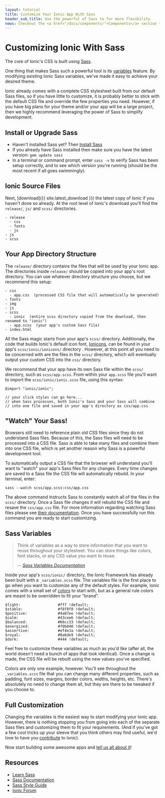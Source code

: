 ```yaml
---
layout: tutorial
title: Customize Your Ionic App With Sass
header_sub_title: Use the powerful of Sass to for more flexibility
news: Checkout the <a href="/docs/components/">Components</a> section to see what Ionic already has
---
```


Customizing Ionic With Sass
====

The core of Ionic's CSS is built using [Sass](http://sass-lang.com/).

One thing that makes Sass such a powerful tool is its [variables](http://sass-lang.com/guide#variables) feature. By modifying existing Ionic Sass variables, we've made it easy to achieve your desired theme.

Ionic already comes with a complete CSS stylesheet built from our default Sass files, so if you have little to customize, it is probably better to stick with the default CSS file and override the few properties you need. However, if you have big plans for your theme and/or your app will be a large project, then we highly recommend leveraging the power of Sass to simplify development.


## Install or Upgrade Sass

- Haven't installed Sass yet? Then [Install Sass](http://Sass-lang.com/install)
- If you already have Sass installed then make sure you have the latest version: `gem update sass`
- In a terminal or command prompt, enter `sass -v` to verify Sass has been setup correctly, and to see which version you're running (should be the most recent if all goes swimmingly).


## Ionic Source Files

Next, [download]({{ site.latest_download }}) the latest copy of Ionic if you haven't done so already. At the root level of Ionic's download you'll find the `release/`, `js/` and `scss/` directories.

    - release
      - css
      - fonts
      - js
    - js
    - scss

## Your App Directory Structure

The `release/` directory contains the files that will be used by your Ionic app. The directories inside `release/` should be copied into your app's root directory. You can use whatever directory structure you choose, but we recommend this setup:

    - css
      - app.css  (processed CSS file that will automatically be generated)
    - fonts
    - img
    - js
    - scss
      - ionic  (entire scss directory copied from the download, then renamed to "ionic")
      - app.scss  (your app's custom Sass file)
    - index.html

All the Sass magic starts from your app's `scss/` directory. Additionally, the code that builds Ionic's default icon font, [Ionicons](http://ionicons.com/), can be found in your app's `scss/ionic/ionicons/` directory . However, at this point all you need to be concerned with are the files in the `scss/` directory, which will eventually output your custom CSS into the `css/` directory.

We recommend that your app have its own Sass file within the `scss/` directory, such as `scss/app.scss`. From within your `app.scss` file you'll want to import the `scss/ionic/ionic.scss` file, using this syntax:

    @import "ionic/ionic";

    // your slick styles can go here...
    // when Sass processes, both Ionic's Sass and your Sass will combine 
    // into one file and saved in your app's directory as css/app.css

## "Watch" Your Sass!

Browsers still need to reference plain old CSS files since they do not understand Sass files. Because of this, the Sass files will need to be processed into a CSS file. Sass is able to take many files and combine them into one CSS file, which is yet another reason why Sass is a powerful development tool.

To automatically output a CSS file that the browser will understand you'll want to "watch" your app's Sass files for any changes. Every time changes are saved to a Sass file the CSS file will automatically rebuild. In your terminal, enter:

    sass --watch scss/app.scss:css/app.css

The above command instructs Sass to constantly watch all of the files in the `scss/` directory. Once a Sass file changes it will rebuild the CSS file and resave the `css/app.css` file. For more information regarding watching Sass files please see [their documentation](http://sass-lang.com/documentation/file.SASS_REFERENCE.html). Once you have successfully run this command you are ready to start customizing.

## Sass Variables

> Think of variables as a way to store information that you want to reuse throughout your stylesheet. You can store things like colors, font stacks, or any CSS value you want to reuse.
>
> -- <cite>[Sass Variables Documentation](http://sass-lang.com/guide#variables)</cite>

Inside your app's `scss/ionic/` directory, the Ionic Framework has already been built with a `_variables.scss` file. The variables file is the first place to go when you want to customize any of the default styles. For example, Ionic comes with a small set of [colors](/docs/components/#colors) to start with, but as a general rule colors are meant to be overridden to fit your "brand". 

    $light:                 #fff !default;
    $stable:                #f8f8f8 !default;
    $positive:              #4a87ee !default;
    $calm:                  #43cee6 !default;
    $balanced:              #66cc33 !default;
    $energized:             #f0b840 !default;
    $assertive:             #ef4e3a !default;
    $royal:                 #8a6de9 !default;
    $dark:                  #444 !default; 

Feel free to customize these variables as much as you'd like (after all, the world doesn't need a bunch of apps that look identical). Once a change is made, the CSS file will be rebuilt using the new values you've specified.

Colors are only one example, however. You'll see throughout the `_variables.scss` file that you can change many different properties, such as padding, font sizes, margins, border colors, widths, heights, etc. There's absolutely no need to change them all, but they are there to be tweaked if you choose to.


## Full Customization

Changing the variables is the easiest way to start modifying your Ionic app. However, there is nothing stopping you from going into each of the separate Sass files and customizing them to fit your requirements. (And if you've got a few cool tricks up your sleeve that you think others may find useful, we'd love to have you [contribute](/contribute/) to Ionic).

Now start building some awesome apps and [tell us all about it](/examples/submit.html)!

## Resources

- [Learn Sass](http://sass-lang.com/guide)
- [Sass Documentation](http://sass-lang.com/documentation/file.SASS_REFERENCE.html)
- [Sass Style Guide](http://css-tricks.com/sass-style-guide/)
- [Ionic Forum](http://forum.ionicframework.com/)

